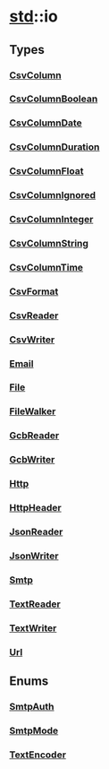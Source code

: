 # [std](/libs/std/)::io
## Types
### [CsvColumn](./type.CsvColumn.md)


### [CsvColumnBoolean](./type.CsvColumnBoolean.md)


### [CsvColumnDate](./type.CsvColumnDate.md)


### [CsvColumnDuration](./type.CsvColumnDuration.md)


### [CsvColumnFloat](./type.CsvColumnFloat.md)


### [CsvColumnIgnored](./type.CsvColumnIgnored.md)


### [CsvColumnInteger](./type.CsvColumnInteger.md)


### [CsvColumnString](./type.CsvColumnString.md)


### [CsvColumnTime](./type.CsvColumnTime.md)


### [CsvFormat](./type.CsvFormat.md)


### [CsvReader](./type.CsvReader.md)

<div class="pragmas">  <Badge type="warning" text="@unserializable" title="This type does not need to be handled in bindings" />
</div>



### [CsvWriter](./type.CsvWriter.md)

<div class="pragmas">  <Badge type="warning" text="@unserializable" title="This type does not need to be handled in bindings" />
</div>



### [Email](./type.Email.md)


### [File](./type.File.md)


### [FileWalker](./type.FileWalker.md)

<div class="pragmas">  <Badge type="warning" text="@unserializable" title="This type does not need to be handled in bindings" />
</div>



### [GcbReader](./type.GcbReader.md)

<div class="pragmas">  <Badge type="warning" text="@unserializable" title="This type does not need to be handled in bindings" />
</div>



### [GcbWriter](./type.GcbWriter.md)

<div class="pragmas">  <Badge type="warning" text="@unserializable" title="This type does not need to be handled in bindings" />
</div>



### [Http](./type.Http.md)


### [HttpHeader](./type.HttpHeader.md)


### [JsonReader](./type.JsonReader.md)

<div class="pragmas">  <Badge type="warning" text="@unserializable" title="This type does not need to be handled in bindings" />
</div>



### [JsonWriter](./type.JsonWriter.md)

<div class="pragmas">  <Badge type="warning" text="@unserializable" title="This type does not need to be handled in bindings" />
</div>



### [Smtp](./type.Smtp.md)


### [TextReader](./type.TextReader.md)

<div class="pragmas">  <Badge type="warning" text="@unserializable" title="This type does not need to be handled in bindings" />
</div>



### [TextWriter](./type.TextWriter.md)

<div class="pragmas">  <Badge type="warning" text="@unserializable" title="This type does not need to be handled in bindings" />
</div>



### [Url](./type.Url.md)


## Enums
### [SmtpAuth](./enum.SmtpAuth.md)


### [SmtpMode](./enum.SmtpMode.md)


### [TextEncoder](./enum.TextEncoder.md)


